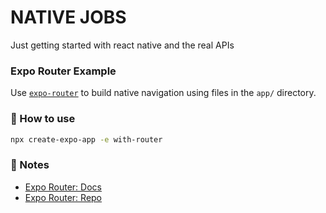 # NATIVE JOBS

Just getting started with react native and the real APIs





### Expo Router Example

Use [`expo-router`](https://expo.github.io/router) to build native navigation using files in the `app/` directory.

### 🚀 How to use

```sh
npx create-expo-app -e with-router
```

### 📝 Notes

- [Expo Router: Docs](https://expo.github.io/router)
- [Expo Router: Repo](https://github.com/expo/router)
